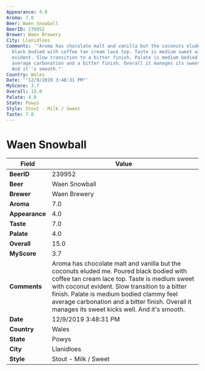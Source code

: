 ```yaml
---
Appearance: 4.0
Aroma: 7.0
Beer: Waen Snowball
BeerID: 239952
Brewer: Waen Brewery
City: Llanidloes
Comments: '"Aroma has chocolate malt and vanilla but the coconuts eluded me. Poured
  black bodied with coffee tan cream lace top. Taste is medium sweet with coconut
  evident. Slow transition to a bitter finish. Palate is medium bodied clammy feel
  average carbonation and a bitter finish. Overall it manages its sweet kicks well.
  And it''s smooth."'
Country: Wales
Date: '"12/9/2019 3:48:31 PM"'
MyScore: 3.7
Overall: 15.0
Palate: 4.0
State: Powys
Style: Stout - Milk / Sweet
Taste: 7.0
---
```


# Waen Snowball

| Field         | Value |
|---------------|-------|
| **BeerID** | 239952 |
| **Beer** | Waen Snowball |
| **Brewer** | Waen Brewery |
| **Aroma** | 7.0 |
| **Appearance** | 4.0 |
| **Taste** | 7.0 |
| **Palate** | 4.0 |
| **Overall** | 15.0 |
| **MyScore** | 3.7 |
| **Comments** | Aroma has chocolate malt and vanilla but the coconuts eluded me. Poured black bodied with coffee tan cream lace top. Taste is medium sweet with coconut evident. Slow transition to a bitter finish. Palate is medium bodied clammy feel average carbonation and a bitter finish. Overall it manages its sweet kicks well. And it's smooth. |
| **Date** | 12/9/2019 3:48:31 PM |
| **Country** | Wales |
| **State** | Powys |
| **City** | Llanidloes |
| **Style** | Stout - Milk / Sweet |
